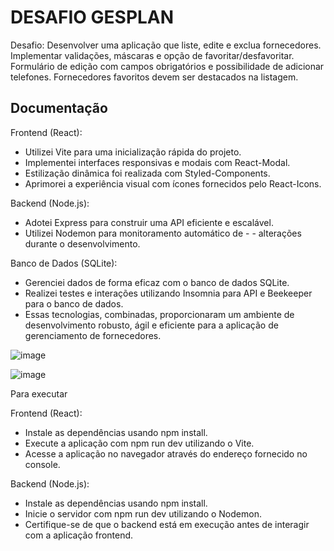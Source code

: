 
# DESAFIO GESPLAN




Desafio: Desenvolver uma aplicação que liste, edite e exclua fornecedores. Implementar validações, máscaras e opção de favoritar/desfavoritar. Formulário de edição com campos obrigatórios e possibilidade de adicionar telefones. Fornecedores favoritos devem ser destacados na listagem.



## Documentação


Frontend (React):

 - Utilizei Vite para uma inicialização rápida do projeto.
 - Implementei interfaces responsivas e modais com React-Modal.
 - Estilização dinâmica foi realizada com Styled-Components.
 - Aprimorei a experiência visual com ícones fornecidos pelo React-Icons.

Backend (Node.js):

 - Adotei Express para construir uma API eficiente e escalável.
 - Utilizei Nodemon para monitoramento automático de  -  - alterações durante o desenvolvimento.

Banco de Dados (SQLite):

 - Gerenciei dados de forma eficaz com o banco de dados SQLite.
 - Realizei testes e interações utilizando Insomnia para API e Beekeeper para o banco de dados.
 - Essas tecnologias, combinadas, proporcionaram um ambiente de desenvolvimento robusto, ágil e eficiente para a aplicação de gerenciamento de fornecedores.

  ![image](https://github.com/LeonardoAlbano/gesplan-teste-frontend-leoalbano/assets/102124207/be15b238-ec61-4a72-bdba-7f6fb591a17c)

  ![image](https://github.com/LeonardoAlbano/gesplan-teste-frontend-leoalbano/assets/102124207/4eb3d7ce-2f23-4c8a-88db-37acbcdaca04)



Para executar

Frontend (React):

 - Instale as dependências usando npm install.
 - Execute a aplicação com npm run dev utilizando o Vite.
 - Acesse a aplicação no navegador através do endereço fornecido no console.




Backend (Node.js):

 - Instale as dependências usando npm install.
 - Inicie o servidor com npm run dev utilizando o Nodemon.
 - Certifique-se de que o backend está em execução antes de interagir com a aplicação frontend.
